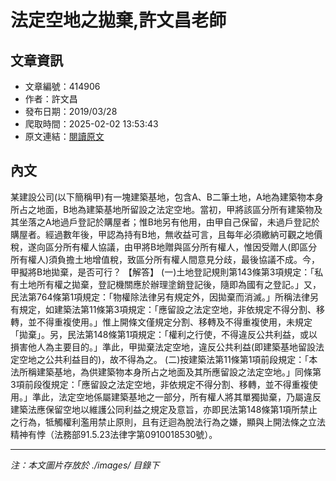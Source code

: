 # 法定空地之拋棄,許文昌老師

## 文章資訊
- 文章編號：414906
- 作者：許文昌
- 發布日期：2019/03/28
- 爬取時間：2025-02-02 13:53:43
- 原文連結：[閱讀原文](https://real-estate.get.com.tw/Columns/detail.aspx?no=414906)

## 內文
某建設公司(以下簡稱甲)有一塊建築基地，包含A、B二筆土地，A地為建築物本身所占之地面，B地為建築基地所留設之法定空地。當初，甲將該區分所有建築物及其坐落之A地過戶登記於購屋者；惟B地另有他用，由甲自己保留，未過戶登記於購屋者。經過數年後，甲認為持有B地，無收益可言，且每年必須繳納可觀之地價稅，遂向區分所有權人協議，由甲將B地贈與區分所有權人，惟因受贈人(即區分所有權人)須負擔土地增值稅，致區分所有權人間意見分歧，最後協議不成。今，甲擬將B地拋棄，是否可行？
【解答】
(一)土地登記規則第143條第3項規定：「私有土地所有權之拋棄，登記機關應於辦理塗銷登記後，隨即為國有之登記。」又，民法第764條第1項規定：「物權除法律另有規定外，因拋棄而消滅。」所稱法律另有規定，如建築法第11條第3項規定：「應留設之法定空地，非依規定不得分割、移轉，並不得重複使用。」惟上開條文僅規定分割、移轉及不得重複使用，未規定「拋棄」。另，民法第148條第1項規定：「權利之行使，不得違反公共利益，或以損害他人為主要目的。」準此，甲拋棄法定空地，違反公共利益(即建築基地留設法定空地之公共利益目的)，故不得為之。
(二)按建築法第11條第1項前段規定：「本法所稱建築基地，為供建築物本身所占之地面及其所應留設之法定空地。」同條第3項前段復規定：「應留設之法定空地，非依規定不得分割、移轉，並不得重複使用。」準此，法定空地係屬建築基地之一部分，所有權人將其單獨拋棄，乃屬違反建築法應保留空地以維護公同利益之規定及意旨，亦即民法第148條第1項所禁止之行為，牴觸權利濫用禁止原則，且有迂迴為脫法行為之嫌，顯與上開法條之立法精神有悖（法務部91.5.23法律字第0910018530號）。

---
*注：本文圖片存放於 ./images/ 目錄下*
